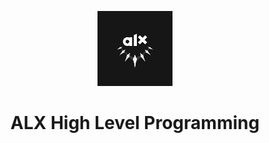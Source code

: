 <p align="center"><img src="./alx.png" width="120px"></p>

<h1 align="center">ALX High Level Programming 
</h1>